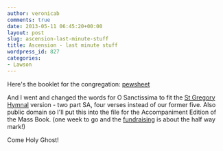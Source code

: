 ```yaml
---
author: veronicab
comments: true
date: 2013-05-11 06:45:20+00:00
layout: post
slug: ascension-last-minute-stuff
title: Ascension - last minute stuff
wordpress_id: 827
categories:
- Lawson
---
```


Here's the booklet for the congregation:
[pewsheet](http://repleatur.net/wp-content/uploads/2013/05/pewsheet.pdf)

And I went and changed the words for O Sanctissima to fit the [St Gregory Hymnal](http://www.gutenberg.org/files/23673/23673-h/images/N206_P318.gif) version - two part SA, four verses instead of our former five.  Also public domain so I'll put this into the file for the Accompaniment Edition of the Mass Book.  (one week to go and the [fundraising](http://brandt.id.au) is about the half way mark!)

Come Holy Ghost!
